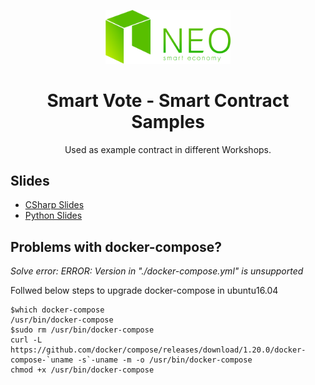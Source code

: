<p align="center">
  <a href="https://red4sec.com" target="_blank"><img src="https://github.com/Red4Sec/NEO-SmartVote/raw/master/Resources/NEO-smart-economy-logo.png" width="200px"></a>
</p>
<h1 align="center">
Smart Vote - Smart Contract Samples
</h1>

<p align="center">
 Used as example contract in different Workshops.
</p>

## Slides

* [CSharp Slides](https://github.com/Red4Sec/NEO-SmartVote/raw/master/Resources/NEO%20CSharp%20Workshop.pdf)
* [Python Slides](https://docs.google.com/presentation/d/1KP2IP0ndGuyqlYPuFkjRoci9EjQqUZESIpDMsF-05Qs)

## Problems with docker-compose?

*Solve error: ERROR: Version in "./docker-compose.yml" is unsupported*

Follwed below steps to upgrade docker-compose in ubuntu16.04

```
$which docker-compose
/usr/bin/docker-compose
$sudo rm /usr/bin/docker-compose
curl -L https://github.com/docker/compose/releases/download/1.20.0/docker-compose-`uname -s`-uname -m -o /usr/bin/docker-compose
chmod +x /usr/bin/docker-compose
```
